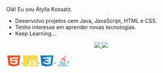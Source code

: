 Olá! Eu sou Átylla Kossatz.


- Desenvolvo projetos cem Java, JavaScript, HTML e CSS.
- Tenho interesse em aprender novas tecnologias.
- Keep Learning...

<div align="center">
  <a href="https://github.com/srkossatz">
  <img height="180em" src="https://github-readme-stats.vercel.app/api?username=srkossatz&show_icons=true&theme=dracula&include_all_commits=true&count_private=true"/>
  <img height="180em" src="https://github-readme-stats.vercel.app/api/top-langs/?username=srkossatz&layout=compact&langs_count=7&theme=dracula"/>
</div>


<div style="display: inline_block"><br>
<img align="center" alt="HTML" height="30" width="40" src="https://raw.githubusercontent.com/devicons/devicon/master/icons/html5/html5-original.svg">
<img align="center" alt="Js" height="30" width="40" src="https://raw.githubusercontent.com/devicons/devicon/master/icons/javascript/javascript-plain.svg">
<img align="center" alt="CSS" height="30" width="40" src="https://raw.githubusercontent.com/devicons/devicon/master/icons/css3/css3-original.svg">
<img align="center" alt="JAVA" height="30" width="40" src="https://raw.githubusercontent.com/devicons/devicon/master/icons/java/java-original.svg">
</div>
